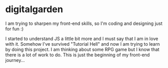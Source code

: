 # digitalgarden
I am trying to sharpen my front-end skills, so I'm coding and designing just for fun :)

I started to understand JS a little bit more and I must say that I am in love with it. Somehow I've survived "Tutorial Hell" and now I am trying to learn by doing this project. 
I am thinking about some RPG game but I know that there is a lot of work to do. This is just the beginning of my front-end journey...
